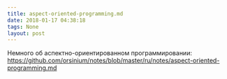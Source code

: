 ```yaml
---
title: aspect-oriented-programming.md
date: 2018-01-17 04:38:18
tags: None
layout: post
---
```


Немного об аспектно-ориентированном программировании:
<https://github.com/orsinium/notes/blob/master/ru/notes/aspect-oriented-programming.md>
